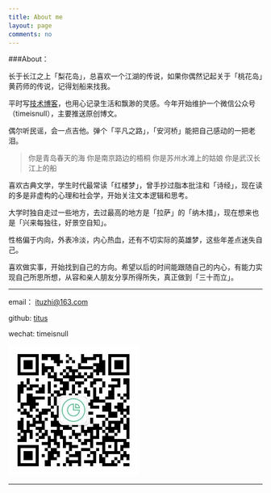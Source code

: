 ```yaml
---
title: About me
layout: page
comments: no
---
```



###About： 

长于长江之上「梨花岛」，总喜欢一个江湖的传说，如果你偶然记起关于「桃花岛」黄药师的传说，记得划船来找我。

平时写[技术博客](http://fuzhii.com/)，也用心记录生活和飘渺的灵感。今年开始维护一个微信公众号（timeisnull），主要推送原创博文。 

偶尔听民谣，会一点吉他。弹个「平凡之路」，「安河桥」能把自己感动的一把老泪。

> 你是青岛春天的海 你是南京路边的梧桐 你是苏州水滩上的姑娘 你是武汉长江上的船

喜欢古典文学，学生时代最常读「红楼梦」，曾手抄过脂本批注和「诗经」，现在读的多是非虚构的心理和社会学，开始关注文本逻辑和思考。

大学时独自走过一些地方，去过最高的地方是「拉萨」的「纳木措」，现在想来也是「兴来每独往，好景空自知」。

性格偏于内向，外表冷淡，内心热血，还有不切实际的英雄梦，这些年差点迷失自己。

喜欢做实事，开始找到自己的方向。希望以后的时间能跟随自己的内心，有能力实现自己所思所想，从容和亲人朋友分享所得所失，真正做到「三十而立」。


---------------------------

email： ituzhi@163.com

github: [titus](https://github.com/huangtuzhi)

wechat: timeisnull

![wechat](/assets/images/qrcode_for_mp.jpg)


----

